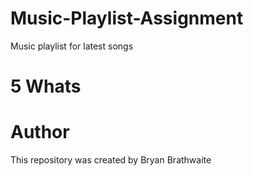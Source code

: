 # Music-Playlist-Assignment
Music playlist for latest songs
# 5 Whats

# Author
This repository was created by Bryan Brathwaite
